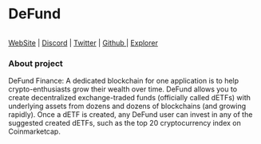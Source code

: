 # DeFund

<figure><img src="https://miro.medium.com/max/700/1*HLrXIbN6xzyRL4s67Bd5yA.png" alt=""><figcaption></figcaption></figure>

[WebSite](https://www.defund.app/) | [Discord](https://discord.gg/7xbbyK3H) | [Twitter](https://twitter.com/defund\_finance) | [Github ](https://github.com/defund-labs/defund)| [Explorer](https://defund.explorers.guru/validators)

### About project <a href="#y32n" id="y32n"></a>

DeFund Finance: A dedicated blockchain for one application is to help crypto-enthusiasts grow their wealth over time. DeFund allows you to create decentralized exchange-traded funds (officially called dETFs) with underlying assets from dozens and dozens of blockchains (and growing rapidly). Once a dETF is created, any DeFund user can invest in any of the suggested created dETFs, such as the top 20 cryptocurrency index on Coinmarketcap.
